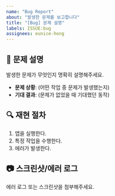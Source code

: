 ```yaml
---
name: "Bug Report"
about: "발생한 문제를 보고합니다"
title: "[Bug] 문제 설명"
labels: ISSUE:bug
assignees: eunice-hong
---
```


## 🐛 문제 설명

발생한 문제가 무엇인지 명확히 설명해주세요.

- **문제 상황**: (어떤 작업 중 문제가 발생했는지)
- **기대 결과**: (문제가 없었을 때 기대했던 동작)

## 🔍 재현 절차

1. 앱을 실행한다.
2. 특정 작업을 수행한다.
3. 에러가 발생한다.

## 📷 스크린샷/에러 로그

에러 로그 또는 스크린샷을 첨부해주세요.
